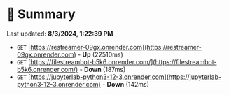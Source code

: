 # 📖 Summary
Last updated: **8/3/2024, 1:22:39 PM**

- `GET` [https://restreamer-09gx.onrender.com](https://restreamer-09gx.onrender.com) - **Up** (22510ms)
- `GET` [https://filestreambot-b5k6.onrender.com/](https://filestreambot-b5k6.onrender.com/) - **Down** (187ms)
- `GET` [https://jupyterlab-python3-12-3.onrender.com](https://jupyterlab-python3-12-3.onrender.com) - **Down** (142ms)
